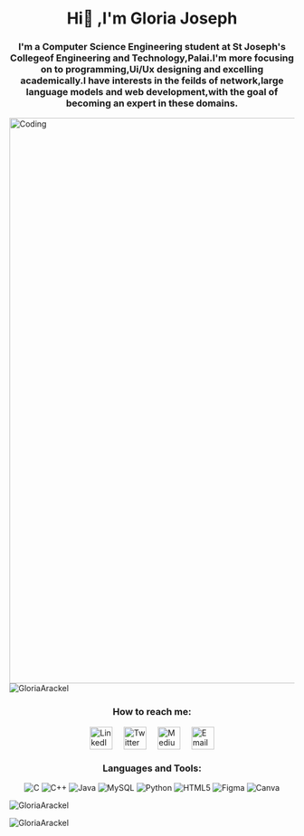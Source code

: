 <h1 align="center">Hi👋 ,I'm Gloria Joseph</h1>
<h3 align="center">I'm a Computer Science Engineering student at St Joseph's Collegeof Engineering and Technology,Palai.I'm more focusing on to programming,Ui/Ux designing and excelling academically.I have interests in the feilds of network,large language models and web development,with the goal of becoming an expert in these domains.</h3>
<img align="center" alt="Coding" width="1000" src="https://media.giphy.com/media/v1.Y2lkPTc5MGI3NjExM294aGhydm9yaWc5NG1rOWFmNXBxZGZibmcxODFkdTVuMnhhMm1wZiZlcD12MV9pbnRlcm5hbF9naWZfYnlfaWQmY3Q9Zw/HscDLzkO8EOTmgkhQP/giphy.gif"
 
<p align="center"> <img src="https://komarev.com/ghpvc/?username=GloriaArackel&label=Profile%20views&color=0e75b6&style=flat" alt="GloriaArackel" /> </p>
 
<h3 align="center">How to reach me:</h3>
 <div style="display: flex; justify-content: center; align-items: center; gap: 20px; flex-wrap: wrap;">
  <!-- LinkedIn -->
  <a href="https://www.linkedin.com/in/gloria-joseph-562530291/" target="_blank">
    <img src="https://cdn.jsdelivr.net/gh/devicons/devicon/icons/linkedin/linkedin-original.svg" alt="LinkedIn" width="40" height="40"/>
  </a>
  <!-- Twitter -->
  <a href="https://x.com/GloriaArackel/" target="_blank">
    <img src="https://cdn-icons-png.flaticon.com/512/733/733579.png" alt="Twitter" width="40" height="40"/>
  </a>
  <!-- Medium -->
  <a href="https://medium.com/@rosearackel" target="_blank">
    <img src="https://cdn-icons-png.flaticon.com/512/5968/5968906.png" alt="Medium" width="40" height="40"/>
  </a>
  <!-- Email -->
  <a href="mailto:rosearackel.com">
    <img src="https://cdn-icons-png.flaticon.com/512/732/732200.png" alt="Email" width="40" height="40"/>
  </a>
</div>

<h3 align="center">Languages and Tools:</h3>
<p align="center">
  <!-- C -->
  <img src="https://img.shields.io/badge/-C-007ACC?style=for-the-badge&logo=c&logoColor=white" alt="C"/>
  <!-- C++ -->
  <img src="https://img.shields.io/badge/-C%2B%2B-0080FF?style=for-the-badge&logo=c%2B%2B&logoColor=white" alt="C++"/>
  <!-- Java -->
  <img src="https://img.shields.io/badge/-Java-FF6F00?style=for-the-badge&logo=java&logoColor=white" alt="Java"/>
  <!-- MySQL -->
  <img src="https://img.shields.io/badge/-MySQL-009EDF?style=for-the-badge&logo=mysql&logoColor=white" alt="MySQL"/>
  <!-- Python -->
  <img src="https://img.shields.io/badge/-Python-4B8BBE?style=for-the-badge&logo=python&logoColor=white" alt="Python"/>
  <!-- HTML5 -->
  <img src="https://img.shields.io/badge/-HTML5-FF5733?style=for-the-badge&logo=html5&logoColor=white" alt="HTML5"/>
  <!-- Figma -->
  <img src="https://img.shields.io/badge/-Figma-FF3366?style=for-the-badge&logo=figma&logoColor=white" alt="Figma"/>
  <!-- Canva -->
  <img src="https://img.shields.io/badge/-Canva-00E5E5?style=for-the-badge&logo=canva&logoColor=white" alt="Canva"/>
</p>


<p><img align="center" src="https://github-readme-stats.vercel.app/api/top-langs?username=GloriaArackel&show_icons=true&locale=en&layout=compact" alt="GloriaArackel" /></p>

<p><img align="center" src="https://github-readme-streak-stats.herokuapp.com/?user=GloriaArackel&" alt="GloriaArackel" /></p>


